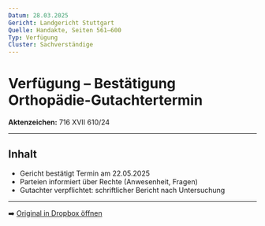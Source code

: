 ```yaml
---
Datum: 28.03.2025
Gericht: Landgericht Stuttgart
Quelle: Handakte, Seiten 561–600
Typ: Verfügung
Cluster: Sachverständige
---
```


# Verfügung – Bestätigung Orthopädie-Gutachtertermin

**Aktenzeichen:** 716 XVII 610/24  

---

## Inhalt
- Gericht bestätigt Termin am 22.05.2025  
- Parteien informiert über Rechte (Anwesenheit, Fragen)  
- Gutachter verpflichtet: schriftlicher Bericht nach Untersuchung  

---

➡️ [Original in Dropbox öffnen](https://www.dropbox.com/scl/fi/obaal6mb9o7g0utrnatl8/20250801_Handakte-nur-gerichtlich.pdf?dl=0)

